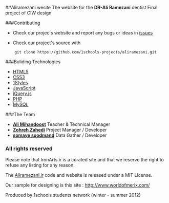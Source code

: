 ##Aliramezani wesite 
The website for the **DR-Ali Ramezani** dentist
Final project of CIW design

###Contributing

* Check our projec's website and report any bugs or ideas in [issues](https://github.com/1schools-projects/aliramezani/issues)

* Check our project's source with
```
    git clone https://github.com/1schools-projects/aliramezani.git
```


###Buliding Technologies
* [HTML5](http://ali.md/wiki/html5)
* [CSS3](http://ali.md/css3ref)
* [1Styles](http://ali.md/1styles)
* [JavaScript](http://ali.md/wiki/javascript)
* [jQuery.js](http://ali.md/jquery.js)
* [PHP](http://ali.md/php/)
* [MySQL](http://ali.md/wiki/mysql)


###The Team
* [**Ali Mihandoost**](http://github.com/alimd) Teacher  & Technical Manager
* [**Zohreh Zahedi**](http://github.com/zohreh-z) Project Manager / Developer
* [**somaye soodmand**](https://github.com/s-soodmand) Data Gather / Developer


### All rights reserved ###
Please note that IronArts.ir is a curated site and that we reserve the right to refuse any listing for any reason.

The [Aliramezani.ir](http://Aliramezani.ir) code and website is released under a MIT License.

Our sample for designing is this site : http://www.worldofmerix.com/


Produced by 1schools students network (winter - summer 2012)
